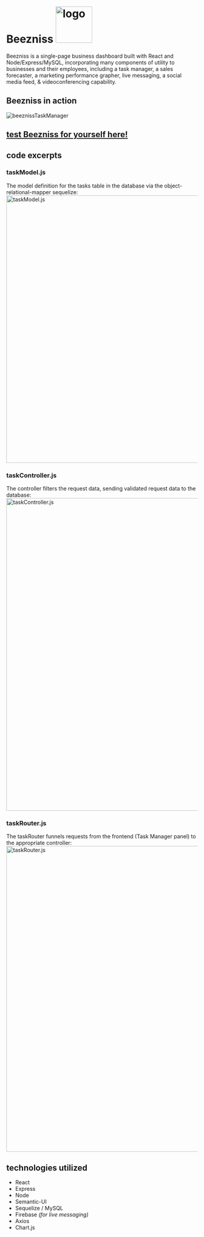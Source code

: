 # Beezniss <img src="https://user-images.githubusercontent.com/34467850/56313237-fcc55680-6106-11e9-964f-c06ab4abf105.png" alt="logo" width="96" />

Beezniss is a single-page business dashboard built with React and Node/Express/MySQL, incorporating many components of utility to businesses and their employees, including a task manager, a sales forecaster, a marketing performance grapher, live messaging, a social media feed, & videoconferencing capability.


## Beezniss in action
![beeznissTaskManager](https://user-images.githubusercontent.com/34467850/56338322-72a8dc80-615e-11e9-958b-1818c70136d3.gif)

## [test Beezniss for yourself here!](https://beezniss.herokuapp.com/)

## code excerpts

### taskModel.js
The model definition for the tasks table in the database via the object-relational-mapper sequelize:
<img src="https://user-images.githubusercontent.com/34467850/56310826-a275c700-6101-11e9-8aad-a7aa803dc0eb.png" alt="taskModel.js" width="705" />

### taskController.js
The controller filters the request data, sending validated request data to the database:
<img src="https://user-images.githubusercontent.com/34467850/56311125-1f08a580-6102-11e9-9bed-82f3be5e264c.png" alt="taskController.js" width="824" />

### taskRouter.js
The taskRouter funnels requests from the frontend (Task Manager panel) to the appropriate controller:
<img src="https://user-images.githubusercontent.com/34467850/56311180-40699180-6102-11e9-99ec-899f70595d4e.png" alt="taskRouter.js" width="806" />


## technologies utilized 
* React
* Express
* Node
* Semantic-UI
* Sequelize / MySQL
* Firebase *(for live messaging)*
* Axios
* Chart.js
